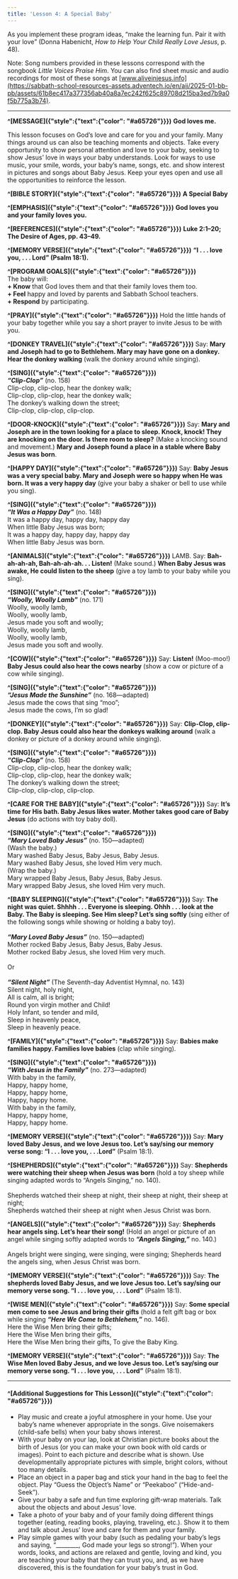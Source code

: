 ```yaml
---
title: 'Lesson 4: A Special Baby'
---
```


As you implement these program ideas, “make the learning fun. Pair it with your love” (Donna Habenicht, _How to Help Your Child Really Love Jesus_, p. 48).

Note: Song numbers provided in these lessons correspond with the songbook _Little Voices Praise Him_. You can also find sheet music and audio recordings for most of these songs at [www.aliveinjesus.info](https://sabbath-school-resources-assets.adventech.io/en/aij/2025-01-bb-pb/assets/61b8ec417a377356ab40a8a7ec242f625c89708d215ba3ed7b9a0f5b775a3b74).

---

**^[MESSAGE]({"style":{"text":{"color": "#a65726"}}})** **God loves me.**

This lesson focuses on God’s love and care for you and your family. Many things around us can also be teaching moments and objects. Take every opportunity to show personal attention and love to your baby, seeking to show Jesus’ love in ways your baby understands. Look for ways to use music, your smile, words, your baby’s name, songs, etc. and show interest in pictures and songs about Baby Jesus. Keep your eyes open and use all the opportunities to reinforce the lesson.

**^[BIBLE STORY]({"style":{"text":{"color": "#a65726"}}})** **A Special Baby**

**^[EMPHASIS]({"style":{"text":{"color": "#a65726"}}})** **God loves you and your family loves you.**

**^[REFERENCES]({"style":{"text":{"color": "#a65726"}}})** **Luke 2:1–20; The Desire of Ages, pp. 43–49.**

**^[MEMORY VERSE]({"style":{"text":{"color": "#a65726"}}})** **“I . . . love you, . . . Lord” (Psalm 18:1).**

**^[PROGRAM GOALS]({"style":{"text":{"color": "#a65726"}}})**\
The baby will:\
**+ Know** that God loves them and that their family loves them too.\
**+ Feel** happy and loved by parents and Sabbath School teachers.\
**+ Respond** by participating.

**^[PRAY]({"style":{"text":{"color": "#a65726"}}})** Hold the little hands of your baby together while you say a short prayer to invite Jesus to be with you.

**^[DONKEY TRAVEL]({"style":{"text":{"color": "#a65726"}}})** Say: **Mary and Joseph had to go to Bethlehem. Mary may have gone on a donkey. Hear the donkey walking** (walk the donkey around while singing).

**^[SING]({"style":{"text":{"color": "#a65726"}}})**\
_**“Clip-Clop”**_ (no. 158)\
Clip-clop, clip-clop, hear the donkey walk;\
Clip-clop, clip-clop, hear the donkey walk;\
The donkey’s walking down the street;\
Clip-clop, clip-clop, clip-clop.

**^[DOOR-KNOCK]({"style":{"text":{"color": "#a65726"}}})** Say: **Mary and Joseph are in the town looking for a place to sleep. Knock, knock! They are knocking on the door. Is there room to sleep?** (Make a knocking sound and movement.) **Mary and Joseph found a place in a stable where Baby Jesus was born**.

**^[HAPPY DAY]({"style":{"text":{"color": "#a65726"}}})** Say: **Baby Jesus was a very special baby. Mary and Joseph were so happy when He was born. It was a very happy day** (give your baby a shaker or bell to use while you sing).

**^[SING]({"style":{"text":{"color": "#a65726"}}})**\
_**“It Was a Happy Day”**_ (no. 148)\
It was a happy day, happy day, happy day\
When little Baby Jesus was born;\
It was a happy day, happy day, happy day\
When little Baby Jesus was born.

**^[ANIMALS]({"style":{"text":{"color": "#a65726"}}})** LAMB. Say: **Bah-ah-ah-ah, Bah-ah-ah-ah. . . Listen!** (Make sound.) **When Baby Jesus was awake, He could listen to the sheep** (give a toy lamb to your baby while you sing).

**^[SING]({"style":{"text":{"color": "#a65726"}}})**\
_**“Woolly, Woolly Lamb”**_ (no. 171)\
Woolly, woolly lamb,\
Woolly, woolly lamb,\
Jesus made you soft and woolly;\
Woolly, woolly lamb,\
Woolly, woolly lamb,\
Jesus made you soft and woolly.

**^[COW]({"style":{"text":{"color": "#a65726"}}})** Say: **Listen!** (Moo-moo!) **Baby Jesus could also hear the cows nearby** (show a cow or picture of a cow while singing).

**^[SING]({"style":{"text":{"color": "#a65726"}}})**\
_**“Jesus Made the Sunshine”**_ (no. 168—adapted)\
Jesus made the cows that sing “moo”;\
Jesus made the cows, I’m so glad!

**^[DONKEY]({"style":{"text":{"color": "#a65726"}}})** Say: **Clip-Clop, clip-clop. Baby Jesus could also hear the donkeys walking around** (walk a donkey or picture of a donkey around while singing).

**^[SING]({"style":{"text":{"color": "#a65726"}}})**\
_**“Clip-Clop”**_ (no. 158)\
Clip-clop, clip-clop, hear the donkey walk;\
Clip-clop, clip-clop, hear the donkey walk;\
The donkey’s walking down the street;\
Clip-clop, clip-clop, clip-clop.

**^[CARE FOR THE BABY]({"style":{"text":{"color": "#a65726"}}})** Say: **It’s time for His bath. Baby Jesus likes water. Mother takes good care of Baby Jesus** (do actions with toy baby doll).

**^[SING]({"style":{"text":{"color": "#a65726"}}})**\
_**“Mary Loved Baby Jesus”**_ (no. 150—adapted)\
(Wash the baby.)\
Mary washed Baby Jesus, Baby Jesus, Baby Jesus.\
Mary washed Baby Jesus, she loved Him very much.\
(Wrap the baby.)\
Mary wrapped Baby Jesus, Baby Jesus, Baby Jesus.\
Mary wrapped Baby Jesus, she loved Him very much.

**^[BABY SLEEPING]({"style":{"text":{"color": "#a65726"}}})** Say: **The night was quiet. Shhhh . . . Everyone is sleeping. Ohhh . . . look at the Baby. The Baby is sleeping. See Him sleep? Let’s sing softly** (sing either of the following songs while showing or holding a baby toy).\
\
_**“Mary Loved Baby Jesus”**_ (no. 150—adapted)\
Mother rocked Baby Jesus, Baby Jesus, Baby Jesus.\
Mother rocked Baby Jesus, she loved Him very much.\
\
Or\
\
_**“Silent Night”**_ (The Seventh-day Adventist Hymnal, no. 143)\
Silent night, holy night,\
All is calm, all is bright;\
Round yon virgin mother and Child!\
Holy Infant, so tender and mild,\
Sleep in heavenly peace,\
Sleep in heavenly peace.

**^[FAMILY]({"style":{"text":{"color": "#a65726"}}})** Say: **Babies make families happy. Families love babies** (clap while singing).

**^[SING]({"style":{"text":{"color": "#a65726"}}})**\
_**“With Jesus in the Family”**_ (no. 273—adapted)\
With baby in the family,\
Happy, happy home,\
Happy, happy home,\
Happy, happy home.\
With baby in the family,\
Happy, happy home,\
Happy, happy home.

**^[MEMORY VERSE]({"style":{"text":{"color": "#a65726"}}})** Say: **Mary loved Baby Jesus, and we love Jesus too. Let’s say/sing our memory verse song: “I . . . love you, . . .Lord”** (Psalm 18:1).

**^[SHEPHERDS]({"style":{"text":{"color": "#a65726"}}})** Say: **Shepherds were watching their sheep when Jesus was born** (hold a toy sheep while singing adapted words to “Angels Singing,” no. 140).\
\
Shepherds watched their sheep at night, their sheep at night, their sheep at night;\
Shepherds watched their sheep at night when Jesus Christ was born.

**^[ANGELS]({"style":{"text":{"color": "#a65726"}}})** Say: **Shepherds hear angels sing. Let’s hear their song!** (Hold an angel or picture of an angel while singing softly adapted words to _**“Angels Singing,”**_ no. 140.)\
\
Angels bright were singing, were singing, were singing; Shepherds heard the angels sing, when Jesus Christ was born.

**^[MEMORY VERSE]({"style":{"text":{"color": "#a65726"}}})** Say: **The shepherds loved Baby Jesus, and we love Jesus too. Let’s say/sing our memory verse song. “I . . . love you, . . . Lord”** (Psalm 18:1).

**^[WISE MEN]({"style":{"text":{"color": "#a65726"}}})** Say: **Some special men come to see Jesus and bring their gifts** (hold a felt gift bag or box while singing _**“Here We Come to Bethlehem,”**_ no. 146).\
Here the Wise Men bring their gifts;\
Here the Wise Men bring their gifts,\
Here the Wise Men bring their gifts, To give the Baby King.

**^[MEMORY VERSE]({"style":{"text":{"color": "#a65726"}}})** Say: **The Wise Men loved Baby Jesus, and we love Jesus too. Let’s say/sing our memory verse song. “I . . . love you, . . . Lord”** (Psalm 18:1).

---

#### ^[Additional Suggestions for This Lesson]({"style":{"text":{"color": "#a65726"}}})

+ Play music and create a joyful atmosphere in your home. Use your baby’s name whenever appropriate in the songs. Give noisemakers (child-safe bells) when your baby shows interest.
+ With your baby on your lap, look at Christian picture books about the birth of Jesus (or you can make your own book with old cards or images). Point to each picture and describe what is shown. Use developmentally appropriate pictures with simple, bright colors, without too many details.
+ Place an object in a paper bag and stick your hand in the bag to feel the object. Play “Guess the Object’s Name” or “Peekaboo” (“Hide-and-Seek”).
+ Give your baby a safe and fun time exploring gift-wrap materials. Talk about the objects and about Jesus’ love.
+ Take a photo of your baby and of your family doing different things together (eating, reading books, playing, traveling, etc.). Show it to them and talk about Jesus’ love and care for them and your family.
+ Play simple games with your baby (such as pedaling your baby’s legs and saying, “________, God made your legs so strong!”). When your words, looks, and actions are relaxed and gentle, loving and kind, you are teaching your baby that they can trust you, and, as we have discovered, this is the foundation for your baby’s trust in God.